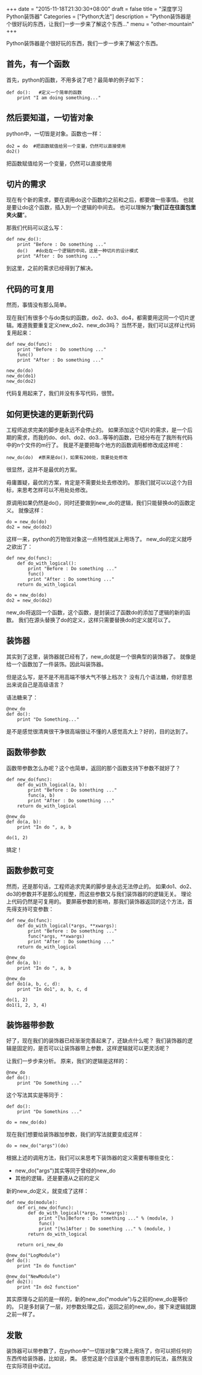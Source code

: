 +++
date = "2015-11-18T21:30:30+08:00"
draft = false
title = "深度学习Python装饰器"
Categories = ["Python大法"]
description = "Python装饰器是个很好玩的东西，让我们一步一步来了解这个东西..."
menu = "other-mountain"
+++

Python装饰器是个很好玩的东西，我们一步一步来了解这个东西。

## 首先，有一个函数
首先，python的函数，不用多说了吧？最简单的例子如下：

    def do():   #定义一个简单的函数
        print "I am doing something..."

## 然后要知道，一切皆对象
python中，一切皆是对象。函数也一样：

    do2 = do  #把函数赋值给另一个变量，仍然可以直接使用
    do2()
    
把函数赋值给另一个变量，仍然可以直接使用

## 切片的需求
现在有个新的需求，要在调用do这个函数的之前和之后，都要做一些事情。
也就是要让do这个函数，插入到一个逻辑的中间去。
也可以理解为“__我们正在往面包里夹火腿__”。

那我们代码可以这么写：

    def new_do():
        print "Before : Do something ..."
        do()   #do处在一个逻辑的中间，这是一种切片的设计模式
        print "After : Do somthing ..."

到这里，之前的需求已经得到了解决。

## 代码的可复用

然而，事情没有那么简单。

现在我们有很多个与do类似的函数，do2、do3、do4，都需要用这同一个切片逻辑。难道我要重复定义new_do2、new_do3吗？
当然不是，我们可以这样让代码复用起来：

    def new_do(func):
		print "Before : Do something ..."
		func()
		print "After : Do something ..."
	
	new_do(do)
	new_do(do1)
	new_do(do2)

代码复用起来了，我们并没有多写代码，很赞。

## 如何更快速的更新到代码

工程师追求完美的脚步是永远不会停止的。
如果添加这个切片的需求，是一个后期的需求，而我的do、do1、do2、do3...等等的函数，已经分布在了我所有代码中的n个文件的m行了。
我是不是要把每个地方的函数调用都修改成这样呢：

    new_do(do)  #原来是do()，如果有200处，我要处处修改

很显然，这并不是最优的方案。

毋庸置疑，最优的方案，肯定是不需要处处去修改的。
那我们就可以以这个为目标，来思考怎样可以不用处处修改。

原调用如果仍然是do()，同时还要做到new_do的逻辑，我们只能替换do的函数定义。
就像这样：
    
    do = new_do(do)
    do2 = new_do(do2)

这样一来，python的万物皆对象这一点特性就派上用场了。
new_do的定义就呼之欲出了：

    def new_do(func):
        def do_with_logical():
            print "Before : Do something ..."
            func()
		    print "After : Do something ..."
		return do_with_logical

    do = new_do(do)
    do2 = new_do(do2)

new_do将返回一个函数，这个函数，是封装过了函数do的添加了逻辑的新的函数。
我们在源头替换了do的定义，这样只需要替换do的定义就可以了。

## 装饰器

其实到了这里，装饰器就已经有了，new_do就是一个很典型的装饰器了。
就像是给一个函数加了一件装饰。因此叫装饰器。

但是这么写，是不是不用高端不够大气不够上档次？
没有几个语法糖，你好意思出来说自己是高级语言？

语法糖来了：

    @new_do
    def do():
        print "Do Something..."

是不是感觉很清爽很干净很高端很让不懂的人感觉高大上？好的，目的达到了。

## 函数带参数

函数带参数怎么办呢？这个也简单，返回的那个函数支持下参数不就好了？

    def new_do(func):
        def do_with_logical(a, b):
            print "Before : Do something ..."
            func(a, b)
		    print "After : Do something ..."
		return do_with_logical

    @new_do
    def do(a, b):
	    print "In do ", a, b
    
    do(1, 2)

搞定！

## 函数参数可变

然而，还是那句话，工程师追求完美的脚步是永远无法停止的。
如果do1、do2、do3的参数并不是那么的规整，而这些参数又与我们装饰器的的逻辑无关。
理论上代码仍然是可复用的。
要屏蔽参数的影响，那我们装饰器返回的这个方法，首先得支持可变参数：

    def new_do(func):
        def do_with_logical(*args, **xwargs):
            print "Before : Do something ..."
            func(*args, **xwargs)
		    print "After : Do something ..."
		return do_with_logical

	@new_do
    def do(a, b):
	    print "In do ", a, b

	@new_do
	def do1(a, b, c, d):
	    print "In do1", a, b, c, d
    
    do(1, 2)
    do1(1, 2, 3, 4) 

## 装饰器带参数

好了，现在我们的装饰器已经渐渐完善起来了，还缺点什么呢？
我们装饰器的逻辑是固定的，是否可以让装饰器带上参数，这样逻辑就可以更灵活呢？

让我们一步步来分析。
原来，我们的逻辑是这样的：

    @new_do
    def do():
	    print "Do Something ..."

这个写法其实是等同于：
    
    def do():
        print "Do Somethins ..."

    do = new_do(do)

现在我们想要给装饰器加参数，我们的写法就要变成这样：

    do = new_do("args")(do)
   
根据上述的调用方法，我们可以来思考下装饰器的定义需要有哪些变化：
- new_do("args")其实等同于曾经的new_do
- 其他的逻辑，还是要遵从之前的定义

新的new_do定义，就变成了这样：

    def new_do(module):
        def ori_new_do(func):
	        def do_with_logical(*args, **xwargs):
	            print "[%s]Before : Do something ..." % (module, )
	            func()
			    print "[%s]After : Do something ..." % (module, )
			return do_with_logical
		
		return ori_new_do

	@new_do("LogModule")
	def do():
		print "In do function"

	@new_do("NewModule")
	def do2():
		print "In do2 function"

其实原理与之前的是一样的，新的new_do("module")与之前的new_do是等价的。
只是多封装了一层，对参数处理之后，返回之前的new_do，接下来逻辑就跟之前一样了。

## 发散

装饰器可以带参数了，在python中“一切皆对象”又牌上用场了，你可以把任何的东西传给装饰器，比如说，类。
感觉这是个应该是个很有意思的玩法，虽然我没在实际项目中试过。
